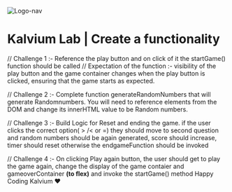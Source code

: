 ![Logo-nav](https://s3.ap-south-1.amazonaws.com/kalvi-education.github.io/front-end-web-development/Kalvium-Logo.png)

# Kalvium Lab | Create a functionality


// Challenge 1 :- Reference the play button and on click of it the startGame() function should be called
// Expectation of the function :- visibility  of the play button and the game container changes  when the play button is clicked, ensuring that the game starts as expected.


 // Challenge 2 :- Complete function generateRandomNumbers that will generate Randomnumbers. You will need to reference elements from the DOM and change its innerHTML value to be Random numbers.

// Challenge 3 :- Build Logic for Reset and ending the game. if the user clicks the correct option( > /< or =) they should move to second question and random numbers should be again generated, score should increase, timer should reset otherwise the endgameFunction should be invoked

// Challenge 4 :-  On clicking  Play again button, the user should get to play the game again, change the display of the game contaier and gameoverContainer **(to flex)** and invoke the startGame() method
Happy Coding Kalvium ❤️
